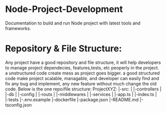 # Node-Project-Development
Documentation to build and run Node project with latest tools and frameworks.

# Repository & File Structure:
Any project have a good repository and file structure, it will help developers to manage project dependecies, features,tests, etc peoperly in the project. a unstructured code create mess as project goes bigger. a good structured code make project scalable, managable, and developer can easily find and fix any bug and implement, any new feature without much change the old code.
Below is the one repo/file structure:
 ProjectXYZ:
    |-src:
    |    |-controllers
    |    |-db
    |    |-config
    |    |-routs
    |    |-middlewares
    |    |-services
    |    |-app.ts
    |    |-index.ts
    |     
    |-tests
    |-.env.example
    |-dockerfile
    |-package.json
    |-README.md
    |-tsconfig.json
